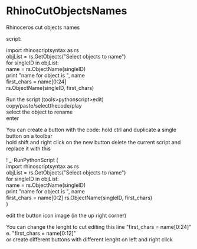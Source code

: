 # RhinoCutObjectsNames
Rhinoceros cut objects names

script:

import rhinoscriptsyntax as rs   
objList = rs.GetObjects("Select objects to name")  
for singleID in objList:   
   name = rs.ObjectName(singleID)   
   print "name for object is ", name   
   first_chars = name[0:24]   
   rs.ObjectName(singleID, first_chars)   


Run the script (tools>pythonscript>edit)  
copy/paste/selectthecode/play    
select the object to rename   
enter


You can create a button with the code: 
hold ctrl and duplicate a single button on a toolbar  
hold shift and right click on the new button 
delete the current script and replace it with this 

! _-RunPythonScript (   
import rhinoscriptsyntax as rs   
objList = rs.GetObjects("Select objects to name")  
for singleID in objList:   
   name = rs.ObjectName(singleID)   
   print "name for object is ", name   
   first_chars = name[0:2] 
   rs.ObjectName(singleID, first_chars)   
)  

edit the button icon image (in the up right corner)   


You can change the lenght to cut editing this line "first_chars = name[0:24]" e. "first_chars = name[0:12]"    
or create different buttons with different lenght on left and right click



